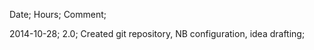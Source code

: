 Date;           Hours;      Comment;

2014-10-28;     2.0;        Created git repository, NB configuration, idea drafting;
